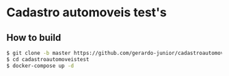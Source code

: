 # Cadastro automoveis test's


## How to build

```bash
$ git clone -b master https://github.com/gerardo-junior/cadastroautomoveistest.git
$ cd cadastroautomoveistest
$ docker-compose up -d
```
